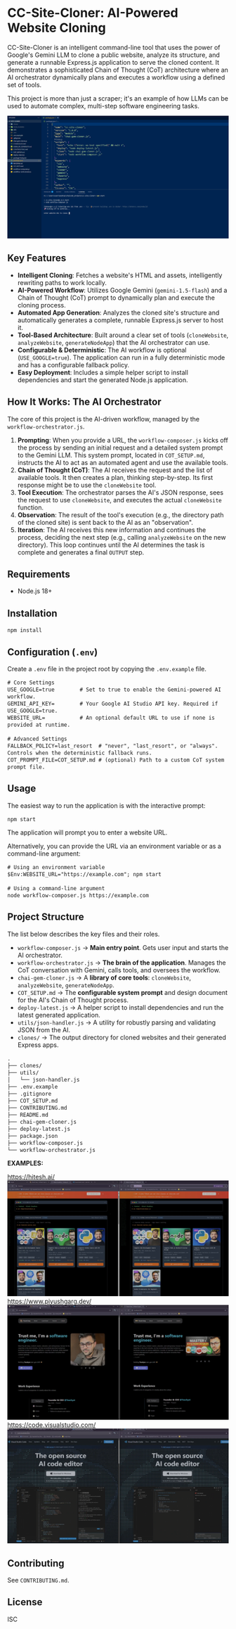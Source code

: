 # CC-Site-Cloner: AI-Powered Website Cloning

CC-Site-Cloner is an intelligent command-line tool that uses the power of Google's Gemini LLM to clone a public website, analyze its structure, and generate a runnable Express.js application to serve the cloned content. It demonstrates a sophisticated Chain of Thought (CoT) architecture where an AI orchestrator dynamically plans and executes a workflow using a defined set of tools.

This project is more than just a scraper; it's an example of how LLMs can be used to automate complex, multi-step software engineering tasks.

![alt text](https://github.com/sak2k-bio/cc-site-cloner/blob/fa198b12edf555ed60e16cb033bc1be6927621c3/cli_examples/npm%20start.png)

## Key Features
- **Intelligent Cloning**: Fetches a website's HTML and assets, intelligently rewriting paths to work locally.
- **AI-Powered Workflow**: Utilizes Google Gemini (`gemini-1.5-flash`) and a Chain of Thought (CoT) prompt to dynamically plan and execute the cloning process.
- **Automated App Generation**: Analyzes the cloned site's structure and automatically generates a complete, runnable Express.js server to host it.
- **Tool-Based Architecture**: Built around a clear set of tools (`cloneWebsite`, `analyzeWebsite`, `generateNodeApp`) that the AI orchestrator can use.
- **Configurable & Deterministic**: The AI workflow is optional (`USE_GOOGLE=true`). The application can run in a fully deterministic mode and has a configurable fallback policy.
- **Easy Deployment**: Includes a simple helper script to install dependencies and start the generated Node.js application.

## How It Works: The AI Orchestrator
The core of this project is the AI-driven workflow, managed by the `workflow-orchestrator.js`.
1.  **Prompting**: When you provide a URL, the `workflow-composer.js` kicks off the process by sending an initial request and a detailed system prompt to the Gemini LLM. This system prompt, located in `COT_SETUP.md`, instructs the AI to act as an automated agent and use the available tools.
2.  **Chain of Thought (CoT)**: The AI receives the request and the list of available tools. It then creates a plan, thinking step-by-step. Its first response might be to use the `cloneWebsite` tool.
3.  **Tool Execution**: The orchestrator parses the AI's JSON response, sees the request to use `cloneWebsite`, and executes the actual `cloneWebsite` function.
4.  **Observation**: The result of the tool's execution (e.g., the directory path of the cloned site) is sent back to the AI as an "observation".
5.  **Iteration**: The AI receives this new information and continues the process, deciding the next step (e.g., calling `analyzeWebsite` on the new directory).
This loop continues until the AI determines the task is complete and generates a final `OUTPUT` step.

## Requirements
- Node.js 18+

## Installation
```
npm install
```

## Configuration (`.env`)
Create a `.env` file in the project root by copying the `.env.example` file.
```
# Core Settings
USE_GOOGLE=true        # Set to true to enable the Gemini-powered AI workflow.
GEMINI_API_KEY=        # Your Google AI Studio API key. Required if USE_GOOGLE=true.
WEBSITE_URL=           # An optional default URL to use if none is provided at runtime.

# Advanced Settings
FALLBACK_POLICY=last_resort  # "never", "last_resort", or "always". Controls when the deterministic fallback runs.
COT_PROMPT_FILE=COT_SETUP.md # (optional) Path to a custom CoT system prompt file.
```

## Usage
The easiest way to run the application is with the interactive prompt:
```
npm start
```
The application will prompt you to enter a website URL.

Alternatively, you can provide the URL via an environment variable or as a command-line argument:
```
# Using an environment variable
$Env:WEBSITE_URL="https://example.com"; npm start

# Using a command-line argument
node workflow-composer.js https://example.com
```

## Project Structure
The list below describes the key files and their roles.

- `workflow-composer.js` → **Main entry point**. Gets user input and starts the AI orchestrator.
- `workflow-orchestrator.js` → **The brain of the application**. Manages the CoT conversation with Gemini, calls tools, and oversees the workflow.
- `chai-gem-cloner.js` → A **library of core tools**: `cloneWebsite`, `analyzeWebsite`, `generateNodeApp`.
- `COT_SETUP.md` → The **configurable system prompt** and design document for the AI's Chain of Thought process.
- `deploy-latest.js` → A helper script to install dependencies and run the latest generated application.
- `utils/json-handler.js` → A utility for robustly parsing and validating JSON from the AI.
- `clones/` → The output directory for cloned websites and their generated Express apps.

```
.
├── clones/
├── utils/
│   └── json-handler.js
├── .env.example
├── .gitignore
├── COT_SETUP.md
├── CONTRIBUTING.md
├── README.md
├── chai-gem-cloner.js
├── deploy-latest.js
├── package.json
├── workflow-composer.js
└── workflow-orchestrator.js
```

**EXAMPLES:**

https://hitesh.ai/
![alt text](https://github.com/sak2k-bio/cc-site-cloner/blob/670302cd8766f17d4ccdbdd24b7b1d6b8ac90e7a/cli_examples/hitesh_ai.png)
https://www.piyushgarg.dev/
![alt text](https://github.com/sak2k-bio/cc-site-cloner/blob/670302cd8766f17d4ccdbdd24b7b1d6b8ac90e7a/cli_examples/piyushgarg.dev.png)
https://code.visualstudio.com/
![alt text](https://github.com/sak2k-bio/cc-site-cloner/blob/670302cd8766f17d4ccdbdd24b7b1d6b8ac90e7a/cli_examples/vscode_landingpage.png)

## Contributing
See `CONTRIBUTING.md`.

## License
ISC
